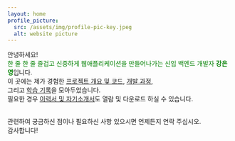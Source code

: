 ```yaml
---
layout: home
profile_picture:
  src: /assets/img/profile-pic-key.jpeg
  alt: website picture
---
```


<p>
  안녕하세요!<br>
  <span style="color:green">한 줄 한 줄 즐겁고 신중하게 웹애플리케이션을 만들어나가는 신입 백엔드 개발자 <b>강은영</b></span>입니다.<br>
  이 곳에는 제가 경험한 <a href="https://greenkey20.github.io/projects">프로젝트 개요 및 코드</a>, <a href="https://greenkey20.github.io/stories">개발 과정</a>,<br>
  그리고 <a href="https://greenkey20.github.io/stories">학습 기록</a>을 모아두었습니다.<br>
  필요한 경우 <a href="https://greenkey20.github.io/cv">이력서 및 자기소개서</a>도 열람 및 다운로드 하실 수 있습니다.<br><br>
  
  관련하여 궁금하신 점이나 필요하신 사항 있으시면 언제든지 연락 주십시오.<br>
  감사합니다!
</p>
